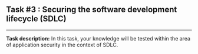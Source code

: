 ## Task #3 : Securing the software development lifecycle (SDLC)

<hr>

**Task description:** 
In this task, your knowledge will be tested within the area of application security in the context of SDLC.

